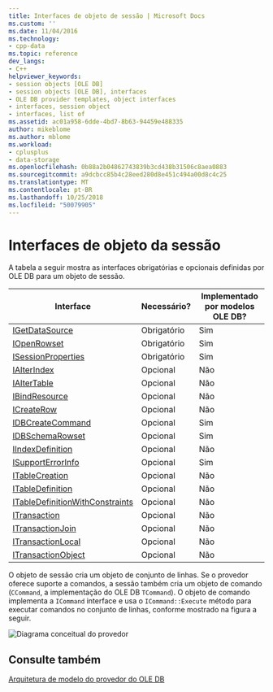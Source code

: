 ```yaml
---
title: Interfaces de objeto de sessão | Microsoft Docs
ms.custom: ''
ms.date: 11/04/2016
ms.technology:
- cpp-data
ms.topic: reference
dev_langs:
- C++
helpviewer_keywords:
- session objects [OLE DB]
- session objects [OLE DB], interfaces
- OLE DB provider templates, object interfaces
- interfaces, session object
- interfaces, list of
ms.assetid: ac01a958-6dde-4bd7-8b63-94459e488335
author: mikeblome
ms.author: mblome
ms.workload:
- cplusplus
- data-storage
ms.openlocfilehash: 0b88a2b04862743839b3cd438b31506c8aea0883
ms.sourcegitcommit: a9dcbcc85b4c28eed280d8e451c494a00d8c4c25
ms.translationtype: MT
ms.contentlocale: pt-BR
ms.lasthandoff: 10/25/2018
ms.locfileid: "50079905"
---
```

# <a name="session-object-interfaces"></a>Interfaces de objeto da sessão

A tabela a seguir mostra as interfaces obrigatórias e opcionais definidas por OLE DB para um objeto de sessão.

|Interface|Necessário?|Implementado por modelos OLE DB?|
|---------------|---------------|--------------------------------------|
|[IGetDataSource](/previous-versions/windows/desktop/ms709721)|Obrigatório|Sim|
|[IOpenRowset](/previous-versions/windows/desktop/ms716946)|Obrigatório|Sim|
|[ISessionProperties](/previous-versions/windows/desktop/ms713721)|Obrigatório|Sim|
|[IAlterIndex](/previous-versions/windows/desktop/ms714943)|Opcional|Não|
|[IAlterTable](/previous-versions/windows/desktop/ms719764)|Opcional|Não|
|[IBindResource](/previous-versions/windows/desktop/ms714936)|Opcional|Não|
|[ICreateRow](/previous-versions/windows/desktop/ms716832)|Opcional|Não|
|[IDBCreateCommand](/previous-versions/windows/desktop/ms711625)|Opcional|Sim|
|[IDBSchemaRowset](/previous-versions/windows/desktop/ms713686)|Opcional|Sim|
|[IIndexDefinition](/previous-versions/windows/desktop/ms711593)|Opcional|Não|
|[ISupportErrorInfo](/previous-versions/windows/desktop/ms715816)|Opcional|Sim|
|[ITableCreation](/previous-versions/windows/desktop/ms713639)|Opcional|Não|
|[ITableDefinition](/previous-versions/windows/desktop/ms714277)|Opcional|Não|
|[ITableDefinitionWithConstraints](/previous-versions/windows/desktop/ms720947)|Opcional|Não|
|[ITransaction](/previous-versions/windows/desktop/ms723053)|Opcional|Não|
|[ITransactionJoin](/previous-versions/windows/desktop/ms718071)|Opcional|Não|
|[ITransactionLocal](/previous-versions/windows/desktop/ms714893)|Opcional|Não|
|[ITransactionObject](/previous-versions/windows/desktop/ms713659)|Opcional|Não|

O objeto de sessão cria um objeto de conjunto de linhas. Se o provedor oferece suporte a comandos, a sessão também cria um objeto de comando (`CCommand`, a implementação do OLE DB `TCommand`). O objeto de comando implementa a `ICommand` interface e usa o `ICommand::Execute` método para executar comandos no conjunto de linhas, conforme mostrado na figura a seguir.

![Diagrama conceitual do provedor](../../data/oledb/media/vc4u551.gif "vc4u551")

## <a name="see-also"></a>Consulte também

[Arquitetura de modelo do provedor do OLE DB](../../data/oledb/ole-db-provider-template-architecture.md)